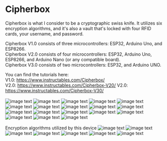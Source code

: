 # Cipherbox
Cipherbox is what I consider to be a cryptographic swiss knife.  It utilizes six encryption algorithms, and it's also a vault that's locked with four RFID cards, your username, and password.

Cipherbox V1.0 consists of three microcontrollers: ESP32, Arduino Uno, and ESP8266.</br>
Cipherbox V2.0 consists of four microcontrollers: ESP32, Arduino Uno, ESP8266, and Arduino Nano (or any compatible board).</br>
Cipherbox V3.0 consists of two microcontrollers: ESP32, and Arduino UNO.

You can find the tutorials here:</br>
V1.0: https://www.instructables.com/Cipherbox/</br>
V2.0: https://www.instructables.com/Cipherbox-V20/
V2.0: https://www.instructables.com/Cipherbox-V30/
</br></br>
![image text](https://github.com/Northstrix/Cipherbox/blob/main/V3.0/Photos/IMG_20221015_134033_hdr.jpg)
![image text](https://github.com/Northstrix/Cipherbox/blob/main/V3.0/Photos/IMG_20221015_142449_hdr.jpg)
![image text](https://github.com/Northstrix/Cipherbox/blob/main/V3.0/Photos/IMG_20221015_144856_hdr.jpg)
![image text](https://github.com/Northstrix/Cipherbox/blob/main/V3.0/Photos/IMG_20221015_160702_hdr.jpg)
![image text](https://github.com/Northstrix/Cipherbox/blob/main/V3.0/Photos/IMG_20221015_164114_hdr.jpg)
![image text](https://github.com/Northstrix/Cipherbox/blob/main/V3.0/Photos/IMG_20221015_171243_hdr.jpg)
![image text](https://github.com/Northstrix/Cipherbox/blob/main/V2.0/Photos/IMG_20220727_162943_hdr.jpg)
![image text](https://github.com/Northstrix/Cipherbox/blob/main/V2.0/Photos/IMG_20220727_161226_hdr.jpg)
![image text](https://github.com/Northstrix/Cipherbox/blob/main/V1.0/Photos/IMG_20220705_134128.jpg)
![image text](https://github.com/Northstrix/Cipherbox/blob/main/V1.0/Photos/IMG_20220705_142917_hdr.jpg)
![image text](https://github.com/Northstrix/Cipherbox/blob/main/V1.0/Photos/IMG_20220705_144723_hdr.jpg)
![image text](https://github.com/Northstrix/Cipherbox/blob/main/V1.0/Photos/IMG_20220705_153755_hdr.jpg)
![image text](https://github.com/Northstrix/Cipherbox/blob/main/V1.0/Photos/IMG_20220705_154006_hdr.jpg)
![image text](https://github.com/Northstrix/Cipherbox/blob/main/V1.0/Photos/IMG_20220705_154109_hdr.jpg)
![image text](https://github.com/Northstrix/Cipherbox/blob/main/V1.0/Photos/IMG_20220705_154343_hdr.jpg)
![image text](https://github.com/Northstrix/Cipherbox/blob/main/V1.0/Photos/IMG_20220705_154448_hdr.jpg)
![image text](https://github.com/Northstrix/Cipherbox/blob/main/V1.0/Photos/IMG_20220705_154756_hdr.jpg)
![image text](https://github.com/Northstrix/Cipherbox/blob/main/V1.0/Photos/IMG_20220705_155406_hdr.jpg)
</br></br>
Encryption algorithms utilized by this device
![image text](https://github.com/Northstrix/Cipherbox/blob/main/V1.0/Ciphers/BASA.png)
![image text](https://github.com/Northstrix/Cipherbox/blob/main/V1.0/Ciphers/ASA.png)
![image text](https://github.com/Northstrix/Cipherbox/blob/main/V1.0/Ciphers/AS.png)
![image text](https://github.com/Northstrix/Cipherbox/blob/main/V1.0/Ciphers/BS.png)
![image text](https://github.com/Northstrix/Cipherbox/blob/main/V1.0/Ciphers/S.png)
![image text](https://github.com/Northstrix/Cipherbox/blob/main/V3.0/Ciphers/3D.png)
![image text](https://github.com/Northstrix/Cipherbox/blob/main/V1.0/Ciphers/A.png)

